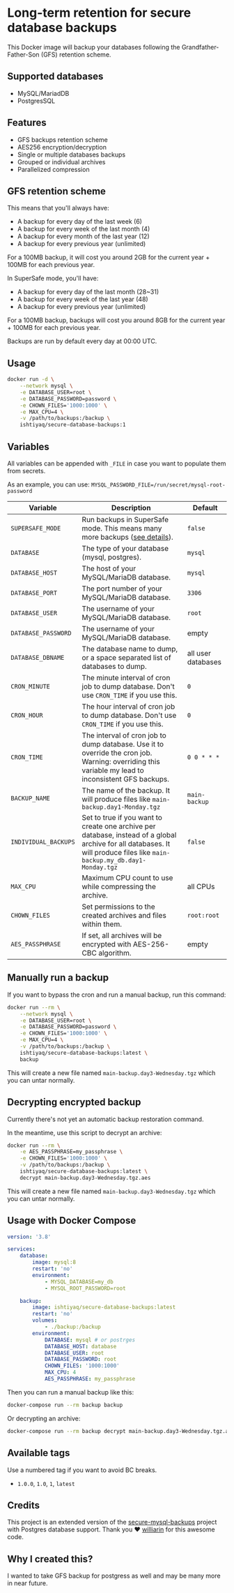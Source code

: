 # Long-term retention for secure database backups

This Docker image will backup your databases following the Grandfather-Father-Son (GFS) retention scheme.

## Supported databases

* MySQL/MariadDB
* PostgresSQL

## Features

* GFS backups retention scheme
* AES256 encryption/decryption
* Single or multiple databases backups
* Grouped or individual archives
* Parallelized compression

## GFS retention scheme

This means that you'll always have:

* A backup for every day of the last week (6)
* A backup for every week of the last month (4)
* A backup for every month of the last year (12)
* A backup for every previous year (unlimited)

For a 100MB backup, it will cost you around 2GB for the current year + 100MB for each previous year.

In SuperSafe mode, you'll have:

* A backup for every day of the last month (28~31)
* A backup for every week of the last year (48)
* A backup for every previous year (unlimited)

For a 100MB backup, backups will cost you around 8GB for the current year + 100MB for each previous year.

Backups are run by default every day at 00:00 UTC.

## Usage

```bash
docker run -d \
    --network mysql \
    -e DATABASE_USER=root \
    -e DATABASE_PASSWORD=password \
    -e CHOWN_FILES='1000:1000' \
    -e MAX_CPU=4 \
    -v /path/to/backups:/backup \
    ishtiyaq/secure-database-backups:1
```

## Variables

All variables can be appended with `_FILE` in case you want to populate them from secrets.

As an example, you can use: `MYSQL_PASSWORD_FILE=/run/secret/mysql-root-password`

| Variable | Description | Default |
| -------- | ----------- | ------- |
| `SUPERSAFE_MODE` | Run backups in SuperSafe mode. This means many more backups ([see details](#gfs-retention-scheme)). | `false` |
| `DATABASE` | The type of your database (mysql, postgres). | `mysql` |
| `DATABASE_HOST` | The host of your MySQL/MariaDB database. | `mysql` |
| `DATABASE_PORT` | The port number of your MySQL/MariaDB database. | `3306` |
| `DATABASE_USER` | The username of your MySQL/MariaDB database. | `root` |
| `DATABASE_PASSWORD` | The username of your MySQL/MariaDB database. | empty |
| `DATABASE_DBNAME` | The database name to dump, or a space separated list of databases to dump. | all user databases |
| `CRON_MINUTE` | The minute interval of cron job to dump database. Don't use `CRON_TIME` if you use this. | `0` |
| `CRON_HOUR` | The hour interval of cron job to dump database. Don't use `CRON_TIME` if you use this. | `0` |
| `CRON_TIME` | The interval of cron job to dump database. Use it to override the cron job. Warning: overriding this variable my lead to inconsistent GFS backups. | `0 0 * * *` |
| `BACKUP_NAME` | The name of the backup. It will produce files like `main-backup.day1-Monday.tgz` | `main-backup` |
| `INDIVIDUAL_BACKUPS` | Set to true if you want to create one archive per database, instead of a global archive for all databases. It will produce files like `main-backup.my_db.day1-Monday.tgz`| `false` |
| `MAX_CPU` | Maximum CPU count to use while compressing the archive. | all CPUs |
| `CHOWN_FILES` | Set permissions to the created archives and files within them. | `root:root` |
| `AES_PASSPHRASE` | If set, all archives will be encrypted with AES-256-CBC algorithm. | empty |

## Manually run a backup

If you want to bypass the cron and run a manual backup, run this command:

```bash
docker run --rm \
    --network mysql \
    -e DATABASE_USER=root \
    -e DATABASE_PASSWORD=password \
    -e CHOWN_FILES='1000:1000' \
    -e MAX_CPU=4 \
    -v /path/to/backups:/backup \
    ishtiyaq/secure-database-backups:latest \
    backup
```

This will create a new file named `main-backup.day3-Wednesday.tgz` which you can untar normally.

## Decrypting encrypted backup

Currently there's not yet an automatic backup restoration command.

In the meantime, use this script to decrypt an archive:

```bash
docker run --rm \
    -e AES_PASSPHRASE=my_passphrase \
    -e CHOWN_FILES='1000:1000' \
    -v /path/to/backups:/backup \
    ishtiyaq/secure-database-backups:latest \
    decrypt main-backup.day3-Wednesday.tgz.aes
```

This will create a new file named `main-backup.day3-Wednesday.tgz` which you can untar normally.

## Usage with Docker Compose

```yaml
version: '3.8'

services:
    database:
        image: mysql:8
        restart: 'no'
        environment:
            - MYSQL_DATABASE=my_db
            - MYSQL_ROOT_PASSWORD=root

    backup:
        image: ishtiyaq/secure-database-backups:latest
        restart: 'no'
        volumes:
            - ./backup:/backup
        environment:
            DATABASE: mysql # or postrges
            DATABASE_HOST: database
            DATABASE_USER: root
            DATABASE_PASSWORD: root
            CHOWN_FILES: '1000:1000'
            MAX_CPU: 4
            AES_PASSPHRASE: my_passphrase
```

Then you can run a manual backup like this:

```bash
docker-compose run --rm backup backup
```

Or decrypting an archive:

```bash
docker-compose run --rm backup decrypt main-backup.day3-Wednesday.tgz.aes
```

## Available tags

Use a numbered tag if you want to avoid BC breaks.

* `1.0.0`, `1.0`, `1`, `latest`

## Credits

This project is an extended version of the [secure-mysql-backups](https://github.com/williarin/secure-mysql-backups) project with Postgres database support. Thank you ❤️ [williarin](https://github.com/williarin) for this awesome code.

## Why I created this?

I wanted to take GFS backup for postgress as well and may be many more in near future.
